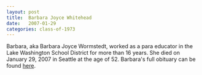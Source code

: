 ```yaml
---
layout: post
title:  Barbara Joyce Whitehead
date:   2007-01-29
categories: class-of-1973
---
```

Barbara, aka Barbara Joyce Wormstedt, worked as a para educator in the Lake Washington School District for more than 16 years.  She died on January 29, 2007 in Seattle at the age of 52.  Barbara's full obituary can be found [here](http://tinyurl.com/obd3d7z).
